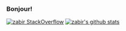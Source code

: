 ### Bonjour!


[![zabir StackOverflow](https://github-readme-stackoverflow.vercel.app/?userID=4622046)](https://stackoverflow.com/users/4622046/zabir-al-nazi?tab=profile) [![zabir's github stats](https://github-readme-stats.vercel.app/api?username=zabir-nabil)](https://github.com/zabir-nabil/github-readme-stats)


